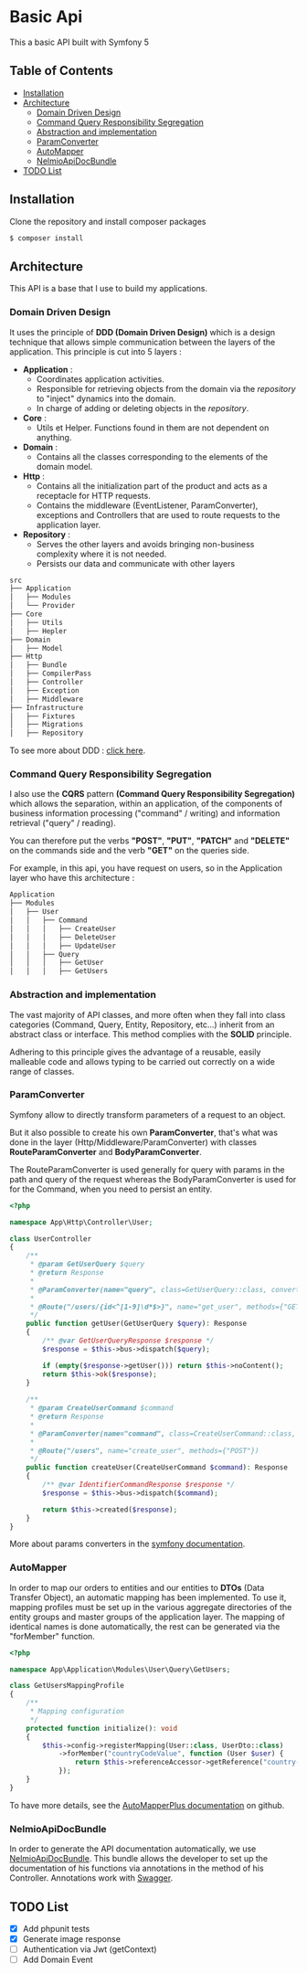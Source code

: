 # Basic Api
This a basic API built with Symfony 5 

## Table of Contents
* [Installation](#installation)
* [Architecture](#why-and-how-)
    * [Domain Driven Design](#domain-driven-design)
    * [Command Query Responsibility Segregation](#command-query-responsibility-segregation)
    * [Abstraction and implementation](#abstraction-and-implementation)
    * [ParamConverter](#paramconverter)
    * [AutoMapper](#automapper)
    * [NelmioApiDocBundle](#nelmioapidocbundle)
* [TODO List](#todo-list)

## Installation
Clone the repository and install composer packages
```bash
$ composer install
```

## Architecture
This API is a base that I use to build my applications. 

### Domain Driven Design

It uses the principle of **DDD (Domain Driven Design)** which is a design technique that allows simple communication between the layers of the application.
This principle is cut into 5 layers :
- **Application** : 
   - Coordinates application activities. 
   - Responsible for retrieving objects from the domain via the _repository_ to "inject" dynamics into the domain.
   - In charge of adding or deleting objects in the _repository_. 
- **Core** :
   - Utils et Helper. Functions found in them are not dependent on anything.
- **Domain** :
   - Contains all the classes corresponding to the elements of the domain model.
- **Http** :
   - Contains all the initialization part of the product and acts as a receptacle for HTTP requests.
   - Contains the middleware (EventListener, ParamConverter), exceptions and Controllers that are used to route requests to the application layer.
- **Repository** :
   - Serves the other layers and avoids bringing non-business complexity where it is not needed.
   - Persists our data and communicate with other layers

```bash
src
├── Application
│   ├── Modules
│   └── Provider
├── Core
│   ├── Utils
│   ├── Hepler
├── Domain
│   ├── Model
├── Http
│   ├── Bundle
│   ├── CompilerPass
│   ├── Controller
│   ├── Exception
│   ├── Middleware
├── Infrastructure
│   ├── Fixtures
│   ├── Migrations
│   ├── Repository
```

To see more about DDD : [click here](https://airbrake.io/blog/software-design/domain-driven-design).

### Command Query Responsibility Segregation

I also use the **CQRS** pattern **(Command Query Responsibility Segregation)** which allows the separation, within an application, of the components of business information processing ("command" / writing) and information retrieval ("query" / reading).

You can therefore put the verbs **"POST"**, **"PUT"**, **"PATCH"** and **"DELETE"** on the commands side and the verb **"GET"** on the queries side.

For example, in this api, you have request on users, so in the Application layer who have this architecture :
```bash
Application
├── Modules
│   ├── User
│   │   ├── Command
│   │   │   ├── CreateUser
│   │   │   ├── DeleteUser
│   │   │   ├── UpdateUser
│   │   ├── Query
│   │   │   ├── GetUser
│   │   │   ├── GetUsers
```

### Abstraction and implementation

The vast majority of API classes, and more often when they fall into class categories (Command, Query, Entity, Repository, etc...) inherit from an abstract class or interface. This method complies with the **SOLID** principle. 

Adhering to this principle gives the advantage of a reusable, easily malleable code and allows typing to be carried out correctly on a wide range of classes.

### ParamConverter

Symfony allow to directly transform parameters of a request to an object.

But it also possible to create his own **ParamConverter**, that's what was done in the layer (Http/Middleware/ParamConverter) with classes **RouteParamConverter** and **BodyParamConverter**. 

The RouteParamConverter is used generally for query with params in the path and query of the request whereas the BodyParamConverter is used for for the Command, when you need to persist an entity.

```php
<?php

namespace App\Http\Controller\User;

class UserController
{
    /**
     * @param GetUserQuery $query
     * @return Response
     *
     * @ParamConverter(name="query", class=GetUserQuery::class, converter="http.route")
     *
     * @Route("/users/{id<^[1-9]\d*$>}", name="get_user", methods={"GET"})
     */
    public function getUser(GetUserQuery $query): Response
    {
        /** @var GetUserQueryResponse $response */
        $response = $this->bus->dispatch($query);

        if (empty($response->getUser())) return $this->noContent();
        return $this->ok($response);
    }
    
    /**
     * @param CreateUserCommand $command
     * @return Response
     *
     * @ParamConverter(name="command", class=CreateUserCommand::class, converter="http.body")
     *
     * @Route("/users", name="create_user", methods={"POST"})
     */
    public function createUser(CreateUserCommand $command): Response
    {
        /** @var IdentifierCommandResponse $response */
        $response = $this->bus->dispatch($command);

        return $this->created($response);
    }
}
```

More about params converters in the [symfony documentation](https://symfony.com/doc/current/bundles/SensioFrameworkExtraBundle/annotations/converters.html).

### AutoMapper

In order to map our orders to entities and our entities to **DTOs** (Data Transfer Object), an automatic mapping has been implemented.
To use it, mapping profiles must be set up in the various aggregate directories of the entity groups and master groups of the application layer.
The mapping of identical names is done automatically, the rest can be generated via the "forMember" function.

```php
<?php

namespace App\Application\Modules\User\Query\GetUsers;

class GetUsersMappingProfile
{
    /**
     * Mapping configuration
     */
    protected function initialize(): void
    {
        $this->config->registerMapping(User::class, UserDto::class)
            ->forMember("countryCodeValue", function (User $user) {
                return $this->referenceAccessor->getReference("country-code", $user->getCountryCode());
            });
    }
}
```

To have more details, see the [AutoMapperPlus documentation](https://github.com/mark-gerarts/automapper-plus) on github.

### NelmioApiDocBundle

In order to generate the API documentation automatically, we use [NelmioApiDocBundle](https://github.com/nelmio/NelmioApiDocBundle). 
This bundle allows the developer to set up the documentation of his functions via annotations in the method of his Controller. Annotations work with [Swagger](https://swagger.io).

## TODO List

- [x] Add phpunit tests
- [x] Generate image response
- [ ] Authentication via Jwt (getContext)
- [ ] Add Domain Event